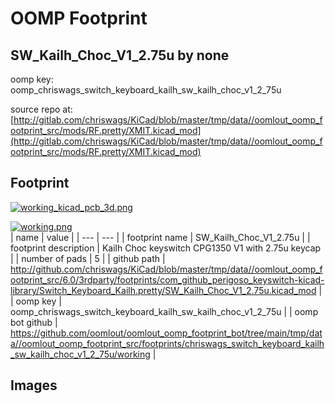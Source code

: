 # OOMP Footprint  
## SW_Kailh_Choc_V1_2.75u  by none  
  
oomp key: oomp_chriswags_switch_keyboard_kailh_sw_kailh_choc_v1_2_75u  
  
source repo at: [http://gitlab.com/chriswags/KiCad/blob/master/tmp/data//oomlout_oomp_footprint_src/mods/RF.pretty/XMIT.kicad_mod](http://gitlab.com/chriswags/KiCad/blob/master/tmp/data//oomlout_oomp_footprint_src/mods/RF.pretty/XMIT.kicad_mod)  
## Footprint  
  
[![working_kicad_pcb_3d.png](working_kicad_pcb_3d_600.png)](working_kicad_pcb_3d.png)  
  
[![working.png](working_600.png)](working.png)  
| name | value | 
| --- | --- | 
| footprint name | SW_Kailh_Choc_V1_2.75u | 
| footprint description | Kailh Choc keyswitch CPG1350 V1 with 2.75u keycap | 
| number of pads | 5 | 
| github path | http://github.com/chriswags/KiCad/blob/master/tmp/data//oomlout_oomp_footprint_src/6.0/3rdparty/footprints/com_github_perigoso_keyswitch-kicad-library/Switch_Keyboard_Kailh.pretty/SW_Kailh_Choc_V1_2.75u.kicad_mod | 
| oomp key | oomp_chriswags_switch_keyboard_kailh_sw_kailh_choc_v1_2_75u | 
| oomp bot github | https://github.com/oomlout/oomlout_oomp_footprint_bot/tree/main/tmp/data//oomlout_oomp_footprint_src/footprints/chriswags_switch_keyboard_kailh_sw_kailh_choc_v1_2_75u/working | 
## Images  
